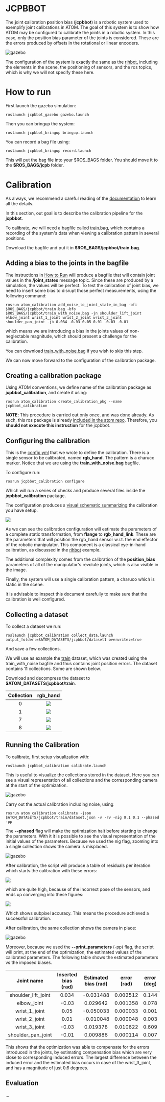 # JCPBBOT

The **j**oint **c**alibration **p**osition **b**ias (**jcpbbot**) is a robotic system used to exemplify joint calibrations in ATOM.
The goal of this system is to show how ATOM may be configured to calibrate the joints in a robotic system.
In this case, only the position bias parameter of the joints is considered. These are the errors produced by offsets in the rotational or linear encoders.

![gazebo](docs/system.png)

The configuration of the system is exactly the same as the [rihbot](https://github.com/lardemua/atom/tree/noetic-devel/atom_examples/rihbot), including the elements in the scene, the positioning of sensors, and the ros topics, which is why we will not specify these here.

# How to run

First launch the gazebo simulation:

    roslaunch jcpbbot_gazebo gazebo.launch

Then you can bringup the system:

    roslaunch jcpbbot_bringup bringup.launch

You can record a bag file using:

    roslaunch jcpbbot_bringup record.launch

This will put the bag file into your \$ROS_BAGS folder. You should move it to the **$ROS_BAGS/jcpb** folder.

# Calibration

As always, we recommend a careful reading of the [documentation](https://lardemua.github.io/atom_documentation/) to learn all the details.

In this section, out goal is to describe the calibration pipeline for the **jcpbbot**.

To calibrate, we will need a bagfile called [train.bag](https://drive.google.com/file/d/1trvpsJ9W5R0UkSHaOohmr4BZvnXY6ly0/view?usp=drive_link), which contains a recording of the system's data when viewing a calibration pattern in several positions.

Download the bagfile and put it in **$ROS_BAGS/jcpbbot/train.bag**.

## Adding a bias to the joints in the bagfile

The instructions in [How to Run](#how-to-run) will produce a bagfile that will contain joint values in the **/joint_states** message topic. Since these are produced by a simulation, the values will be perfect. To test the calibration of joint bias, we need to insert some bias to disrupt those perfect measurements, using the following command:

    rosrun atom_calibration add_noise_to_joint_state_in_bag -bfi $ROS_BAGS/jcpbbot/train.bag -bfo $ROS_BAGS/jcpbbot/train_with_noise.bag -jn shoulder_lift_joint elbow_joint wrist_1_joint wrist_2_joint wrist_3_joint shoulder_pan_joint -jb 0.034 -0.03 0.05 0.01 -0.03 -0.01

which means we are introducing a bias in the joints values of non-neglectable magnitude, which should present a challenge for the calibration.

You can download [train_with_noise.bag](https://drive.google.com/file/d/19xjwTXsZkcx5NNL_K3OPWv_Dv6El9ym0/view?usp=sharing) if you wish to skip this step.

We can now move forward to the configuration of the calibration package.

## Creating a calibration package

Using ATOM conventions, we define name of the calibration package as **jcpbbot_calibration**, and create it using:

    rosrun atom_calibration create_calibration_pkg --name jcpbbot_calibration

**NOTE**: This procedure is carried out only once, and was done already. As such, this ros package is already [included in the atom repo](https://github.com/lardemua/atom/tree/noetic-devel/atom_examples/jcpbbot/jcpbbot_calibration). Therefore, you **should not execute this instruction** for the jcpbbot.

## Configuring the calibration

This is the [config.yml](https://github.com/lardemua/atom/blob/noetic-devel/atom_examples/jcpbbot/jcpbbot_calibration/calibration/config.yml) that we wrote to define the calibration. There is a single sensor to be calibrated, named **rgb_hand**. The pattern is a charuco marker. Notice that we are using the **train_with_noise.bag** bagfile.


To configure run:

    rosrun jcpbbot_calibration configure

Which will run a series of checks and produce several files inside the **jcpbbot_calibration** package.

The configuration produces a [visual schematic summarizing](https://github.com/lardemua/atom/blob/noetic-devel/atom_examples/jcpbbot/jcpbbot_calibration/calibration/summary.pdf) the calibration you have setup.

![](docs/summary.png)

As we can see the calibration configuration will estimate the parameters of a complete static transformation, from **flange** to **rgb_hand_link**. These are the parameters that will position the rgb_hand sensor w.r.t. the end effector of the robotic manipulator. This component is a classical eye-in-hand calibration, as discussed in the [rihbot](https://github.com/lardemua/atom/tree/noetic-devel/atom_examples/rihbot) example.

The additional complexity comes from the calibration of the **position_bias** parameters of all of the manipulator's revolute joints, which is also visible in the image.

Finally, the system will use a single calibration pattern, a charuco which is static in the scene.

It is advisable to inspect this document carefully to make sure that the calibration is well configured.

## Collecting a dataset

To collect a dataset we run:

    roslaunch jcpbbot_calibration collect_data.launch output_folder:=$ATOM_DATASETS/jcpbbot/dataset1 overwrite:=true

And save a few collections.

We will use as example the [train](https://drive.google.com/file/d/1WjbzB9MRPmGcowggLKX-zDOaKnj89yRF/view?usp=sharing) dataset, which was created using the train_with_noise bagfile and thus contains joint position errors. The dataset contains 11 collections. Some are shown below.

Download and decompress the dataset to **$ATOM_DATASETS/jcpbbot/train**.

Collection |           rgb_hand
:----------------:|:-------------------------:
0 | ![](docs/rgb_hand_000.jpg)
1 | ![](docs/rgb_hand_001.jpg)
7 | ![](docs/rgb_hand_007.jpg)
8 | ![](docs/rgb_hand_008.jpg)


## Running the Calibration

To calibrate, first setup visualization with:

    roslaunch jcpbbot_calibration calibrate.launch

This is useful to visualize the collections stored in the dataset. Here you can see a visual representation of all collections and the corresponding camera at the start of the optimization.

![gazebo](docs/calibration.png)


Carry out the actual calibration including noise, using:

    rosrun atom_calibration calibrate -json $ATOM_DATASETS/jcpbbot/train/dataset.json -v -rv -nig 0.1 0.1 --phased -pp

The **--phased** flag will make the optimization halt before starting to change the parameters. With it it is possible to see the visual representation of the initial values of the parameters.
Because we used the nig flag, zooming into a single collection shows the camera is misplaced.

![gazebo](docs/before.png)

After calibration, the script will produce a table of residuals per iteration which starts the calibration with these errors:

![](docs/calibration_output_initial.png)

which are quite high, because of the incorrect pose of the sensors,  and ends up converging into these figures:

![](docs/calibration_output_final.png)

Which shows subpixel accuracy. This means the procedure achieved a successful calibration.

After calibration, the same collection shows the camera in place:

![gazebo](docs/after.png)

Moreover, because we used the **--print_parameters** (-pp) flag, the script will print, at the end of the optimization, the estimated values of the calibrated parameters.
The following table shows the estimated parameters vs the imposed biases.

Joint name | Inserted bias (rad) | Estimated bias (rad) | error (rad) | error (deg)
:---:|:---:|:---:|:---:|:---:
shoulder_lift_joint | 0.034 | -0.031488 | 0.002512 | 0.144
elbow_joint | -0.03 |0.029642 | 0.001358 | 0.078
wrist_1_joint | 0.05 |-0.050033 |0.000033 |0.001
wrist_2_joint | 0.01 |-0.010048 |0.000048 | 0.003
wrist_3_joint | -0.03 |0.019378 | 0.010622 |0.609
shoulder_pan_joint |-0.01 |0.009886 |0.000114 |0.007

This shows that the optimization was able to compensate for the errors introduced in the joints, by estimating compensation bias which are very close to corresponding induced errors.
The largest difference between the induced error and the estimated bias occurs in case of the wrist_3_joint, and has a magnitude of just 0.6 degrees.

## Evaluation

...
